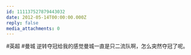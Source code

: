 ```yaml
---
id: 111137527879443032
date: 2012-05-14T00:00:00.000Z
reply: false
media_attachments: 0
---
```


#英超 #曼城 逆转夺冠给我的感觉曼城一直是只二流队啊，怎么突然夺冠了呢。 ​​​​

